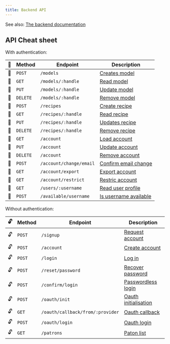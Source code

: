 ```yaml
---
title: Backend API
---
```


<Note>

See also: [The backend documentation](/reference/repos/backend/)

</Note>

## API Cheat sheet
With authentication:

| 🔐 | Method   | Endpoint                | Description                                                              |
| - | -------- | ----------------------- | ------------------------------------------------------------------------ |
| 🔐 | `POST`   | `/models`               | [Creates model](/reference/backend/models/#create-model)                 |
| 🔐 | `GET`    | `/models/:handle`       | [Read model](/reference/backend/models/#read-model)                      |
| 🔐 | `PUT`    | `/models/:handle`       | [Update model](/reference/backend/models/#update-model)                  |
| 🔐 | `DELETE` | `/models/:handle`       | [Remove model](/reference/backend/models/#remove-model)                  |
| 🔐 | `POST`   | `/recipes`              | [Create recipe](/reference/backend/recipes/#create-recipe)               |
| 🔐 | `GET`    | `/recipes/:handle`      | [Read recipe](/reference/backend/recipes/#read-recipe)                   |
| 🔐 | `PUT`    | `/recipes/:handle`      | [Updates recipe](/reference/backend/recipes/#update-recipe)              |
| 🔐 | `DELETE` | `/recipes/:handle`      | [Remove recipe](/reference/backend/recipes/#remove-recipe)               |
| 🔐 | `GET`    | `/account`              | [Load account](/reference/backend/account/#load-account)                 |
| 🔐 | `PUT`    | `/account`              | [Update account](/reference/backend/account/#update-account)             |
| 🔐 | `DELETE` | `/account`              | [Remove account](/reference/backend/account/#remove-account)             |
| 🔐 | `POST`   | `/account/change/email` | [Confirm email change](/reference/backend/account/#confirm-email-change) |
| 🔐 | `GET`    | `/account/export`       | [Export account](/reference/backend/account/#export-account)             |
| 🔐 | `GET`    | `/account/restrict`     | [Restric account](/reference/backend/account/#restrict-account)          |
| 🔐 | `GET`    | `/users/:username`      | [Read user profile](/reference/backend/users/#read-user-profile)         |
| 🔐 | `POST`   | `/available/username`   | [Is username available](/reference/backend/users/#is-username-available) |

Without authentication:

| 🔓 | Method | Endpoint                         | Description                                                            |
| - | ------ | -------------------------------- | ---------------------------------------------------------------------- |
| 🔓 | `POST` | `/signup`                        | [Request account](/reference/backend/signup/#request-account)          |
| 🔓 | `POST` | `/account`                       | [Create account](/reference/backend/signup/#create-account)            |
| 🔓 | `POST` | `/login`                         | [Log in](/reference/backend/login/#log-in)                             |
| 🔓 | `POST` | `/reset/password`                | [Recover password](/reference/backend/login/#recover-password)         |
| 🔓 | `POST` | `/confirm/login`                 | [Passwordless login](/reference/backend/login/#passwordless-login)     |
| 🔓 | `POST` | `/oauth/init`                    | [Oauth initialisation](/reference/backend/oauth/#oauth-initialisation) |
| 🔓 | `GET`  | `/oauth/callback/from/:provider` | [Oauth callback](/reference/backend/oauth/#oauth-callback)             |
| 🔓 | `POST` | `/oauth/login`                   | [Oauth login](/reference/backend/oauth/#oauth-login)                   |
| 🔓 | `GET`  | `/patrons`                       | [Paton list](/reference/backend/users/#patron-list)                    |


<ReadMore />

